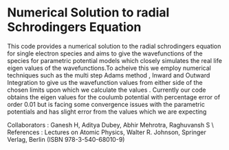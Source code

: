 # Numerical Solution to radial Schrodingers Equation

This code provides a numerical solution to the radial schrodingers equation for single electron species and aims to give the wavefunctions of the species for parametric potential models which closely simulates the real life eigen values of the wavefunctions.To acheive this we employ numerical techniques such as the multi step Adams method , Inward and Outward Integration to give us the wavefunction values from either side of the chosen limits upon which we calculate the values . Currently our code obtains the eigen values for the coulumb potential with percentage error of order 0.01 but is facing some convergence issues with the parametric potentials and has slight error from the values which we are expecting

Collaborators : Ganesh H, Aditya Dubey, Abhir Mehrotra, Raghuvansh S \\
References : Lectures on Atomic Physics, Walter R. Johnson, Springer Verlag, Berlin (ISBN 978-3-540-68010-9)
